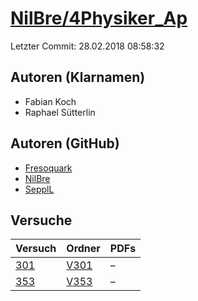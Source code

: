# [NilBre/4Physiker_Ap](https://github.com/NilBre/4Physiker_Ap)

Letzter Commit: 28.02.2018 08:58:32

## Autoren (Klarnamen)
- Fabian Koch
- Raphael Sütterlin

## Autoren (GitHub)
- [Fresoquark](https://github.com/Fresoquark)
- [NilBre](https://github.com/NilBre)
- [SepplL](https://github.com/SepplL)

## Versuche

|        Versuch         |                            Ordner                             |PDFs|
|------------------------|---------------------------------------------------------------|----|
|[301](../../versuch/301)|[V301](https://github.com/NilBre/4Physiker_Ap/tree/master/V301)|–   |
|[353](../../versuch/353)|[V353](https://github.com/NilBre/4Physiker_Ap/tree/master/V353)|–   |
